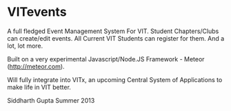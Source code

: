 VITevents
=========

A full fledged Event Management System For VIT. Student Chapters/Clubs can create/edit events. All Current VIT Students can register for them. And a lot, lot more.

Built on a very experimental Javascript/Node.JS Framework - Meteor (http://meteor.com).

Will fully integrate into VITx, an upcoming Central System of Applications to make life in VIT better.

Siddharth Gupta
Summer 2013
